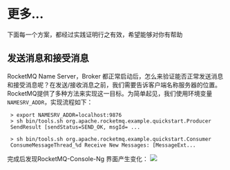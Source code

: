 # 更多...

下面每一个方案，都经过实践证明行之有效，希望能够对你有帮助

## 发送消息和接受消息
RocketMQ Name Server，Broker 都正常启动后，怎么来验证能否正常发送消息和接受消息呢？在发送/接收消息之前，我们需要告诉客户端名称服务器的位置。RocketMQ提供了多种方法来实现这一目标。为简单起见，我们使用环境变量`NAMESRV_ADDR`，实现流程如下：
```
 > export NAMESRV_ADDR=localhost:9876
 > sh bin/tools.sh org.apache.rocketmq.example.quickstart.Producer
 SendResult [sendStatus=SEND_OK, msgId= ...

 > sh bin/tools.sh org.apache.rocketmq.example.quickstart.Consumer
 ConsumeMessageThread_%d Receive New Messages: [MessageExt...
```
完成后发现RocketMQ-Console-Ng 界面产生变化：
 ![](https://libs.websoft9.com/Websoft9/DocsPicture/zh/rocketmq/rocketmq-send-websoft9.png)
